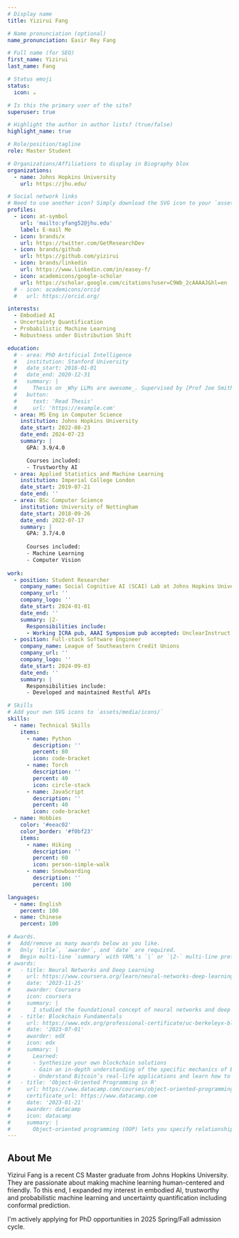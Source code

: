 ```yaml
---
# Display name
title: Yizirui Fang

# Name pronunciation (optional)
name_pronunciation: Easir Rey Fang

# Full name (for SEO)
first_name: Yizirui
last_name: Fang

# Status emoji
status:
  icon: ☕️

# Is this the primary user of the site?
superuser: true

# Highlight the author in author lists? (true/false)
highlight_name: true

# Role/position/tagline
role: Master Student

# Organizations/Affiliations to display in Biography blox
organizations:
  - name: Johns Hopkins University
    url: https://jhu.edu/

# Social network links
# Need to use another icon? Simply download the SVG icon to your `assets/media/icons/` folder.
profiles:
  - icon: at-symbol
    url: 'mailto:yfang52@jhu.edu'
    label: E-mail Me
  - icon: brands/x
    url: https://twitter.com/GetResearchDev
  - icon: brands/github
    url: https://github.com/yizirui
  - icon: brands/linkedin
    url: https://www.linkedin.com/in/easey-f/
  - icon: academicons/google-scholar
    url: https://scholar.google.com/citations?user=C9Wb_2cAAAAJ&hl=en
  # - icon: academicons/orcid
  #   url: https://orcid.org/

interests:
  - Embodied AI
  - Uncertainty Quantification
  - Probabilistic Machine Learning
  - Robustness under Distribution Shift

education:
  # - area: PhD Artificial Intelligence
  #   institution: Stanford University
  #   date_start: 2016-01-01
  #   date_end: 2020-12-31
  #   summary: |
  #     Thesis on _Why LLMs are awesome_. Supervised by [Prof Joe Smith](https://example.com). Presented papers at 5 IEEE conferences with the contributions being published in 2 Springer journals.
  #   button:
  #     text: 'Read Thesis'
  #     url: 'https://example.com'
  - area: MS Eng in Computer Science
    institution: Johns Hopkins University
    date_start: 2022-08-23
    date_end: 2024-07-23
    summary: |
      GPA: 3.9/4.0

      Courses included:
      - Trustworthy AI
  - area: Applied Statistics and Machine Learning
    institution: Imperial College London
    date_start: 2019-07-21
    date_end: ''
  - area: BSc Computer Science
    institution: University of Nottingham
    date_start: 2018-09-26
    date_end: 2022-07-17
    summary: |
      GPA: 3.7/4.0
      
      Courses included:
      - Machine Learning
      - Computer Vision
  
work:
  - position: Student Researcher
    company_name: Social Cognitive AI (SCAI) Lab at Johns Hopkins University
    company_url: ''
    company_logo: ''
    date_start: 2024-01-01
    date_end: ''
    summary: |2-
      Responsibilities include:
      - Working ICRA pub, AAAI Symposium pub accepted: UnclearInstruct: An Embodied Assistance Challenge
  - position: Full-stack Software Engineer
    company_name: League of Southeastern Credit Unions
    company_url: ''
    company_logo: ''
    date_start: 2024-09-03
    date_end: ''
    summary: |
      Responsibilities include:
      - Developed and maintained Restful APIs

# Skills
# Add your own SVG icons to `assets/media/icons/`
skills:
  - name: Technical Skills
    items:
      - name: Python
        description: ''
        percent: 80
        icon: code-bracket
      - name: Torch
        description: ''
        percent: 40
        icon: circle-stack
      - name: JavaScript
        description: ''
        percent: 40
        icon: code-bracket
  - name: Hobbies
    color: '#eeac02'
    color_border: '#f0bf23'
    items:
      - name: Hiking
        description: ''
        percent: 60
        icon: person-simple-walk
      - name: Snowboarding
        description: ''
        percent: 100

languages:
  - name: English
    percent: 100
  - name: Chinese
    percent: 100

# Awards.
#   Add/remove as many awards below as you like.
#   Only `title`, `awarder`, and `date` are required.
#   Begin multi-line `summary` with YAML's `|` or `|2-` multi-line prefix and indent 2 spaces below.
# awards:
#   - title: Neural Networks and Deep Learning
#     url: https://www.coursera.org/learn/neural-networks-deep-learning
#     date: '2023-11-25'
#     awarder: Coursera
#     icon: coursera
#     summary: |
#       I studied the foundational concept of neural networks and deep learning. By the end, I was familiar with the significant technological trends driving the rise of deep learning; build, train, and apply fully connected deep neural networks; implement efficient (vectorized) neural networks; identify key parameters in a neural network’s architecture; and apply deep learning to your own applications.
#   - title: Blockchain Fundamentals
#     url: https://www.edx.org/professional-certificate/uc-berkeleyx-blockchain-fundamentals
#     date: '2023-07-01'
#     awarder: edX
#     icon: edx
#     summary: |
#       Learned:
#       - Synthesize your own blockchain solutions
#       - Gain an in-depth understanding of the specific mechanics of Bitcoin
#       - Understand Bitcoin’s real-life applications and learn how to attack and destroy Bitcoin, Ethereum, smart contracts and Dapps, and alternatives to Bitcoin’s Proof-of-Work consensus algorithm
#   - title: 'Object-Oriented Programming in R'
#     url: https://www.datacamp.com/courses/object-oriented-programming-with-s3-and-r6-in-r
#     certificate_url: https://www.datacamp.com
#     date: '2023-01-21'
#     awarder: datacamp
#     icon: datacamp
#     summary: |
#       Object-oriented programming (OOP) lets you specify relationships between functions and the objects that they can act on, helping you manage complexity in your code. This is an intermediate level course, providing an introduction to OOP, using the S3 and R6 systems. S3 is a great day-to-day R programming tool that simplifies some of the functions that you write. R6 is especially useful for industry-specific analyses, working with web APIs, and building GUIs.
---
```


## About Me

Yizirui Fang is a recent CS Master graduate from Johns Hopkins University. They are passionate about making machine learning human-centered and friendly. To this end, I expanded my interest in  embodied AI, trustworthy and probabilistic machine learning and uncertainty quantification including conformal prediction.

I'm actively applying for PhD opportunities in 2025 Spring/Fall admission cycle.